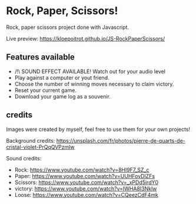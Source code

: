 # Rock, Paper, Scissors!
Rock, paper scissors project done with Javascript.

Live preview: https://kloepoitrot.github.io/JS-RockPaperScissors/

## Features available
* /!\ SOUND EFFECT AVAILABLE! Watch out for your audio level
* Play against a computer or yout friend.
* Choose the number of winning moves necessary to claim victory.
* Reset your current game.
* Download your game log as a souvenir.

## credits
Images were created by myself, feel free to use them for your own projects!

Background credits: https://unsplash.com/fr/photos/pierre-de-quarts-de-cristal-violet-PrQqQVPzmlw

Sound credits:
* Rock: https://www.youtube.com/watch?v=8Hl9F7_SZ_c
* Paper: https://www.youtube.com/watch?v=UUHFovDlZFs
* Scissors: https://www.youtube.com/watch?v=_xPDd5irdY0
* victory: https://www.youtube.com/watch?v=IWHA8I3Nklw
* Loose: https://www.youtube.com/watch?v=CQeezCdF4mk